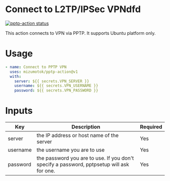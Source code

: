 # Connect to L2TP/IPSec VPNdfd
<p>
  <a href="https://github.com/mizumotok/pptp-action/actions"><img alt="pptp-action status" src="https://github.com/mizumotok/pptp-action/workflows/build-test/badge.svg"></a>
</p>

This action connects to VPN via PPTP. It supports Ubuntu platform only.

# Usage
```yaml
- name: Connect to PPTP VPN
  uses: mizumotok/pptp-action@v1
  with:
    server: ${{ secrets.VPN_SERVER }}
    username: ${{ secrets.VPN_USERNAME }}
    password: ${{ secrets.VPN_PASSWORD }}
```

# Inputs
|Key|Description|Required|
|-|-|-|
|server|the IP address or host name of the server|Yes|
|username|the username you are to use|Yes|
|password|the password you are to use. If you don't specify a password, pptpsetup will ask for one.|Yes|
